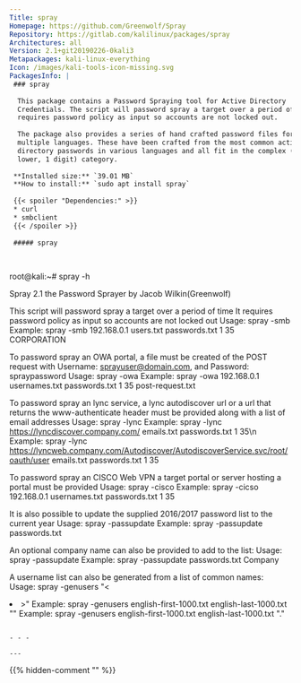 ```yaml
---
Title: spray
Homepage: https://github.com/Greenwolf/Spray
Repository: https://gitlab.com/kalilinux/packages/spray
Architectures: all
Version: 2.1+git20190226-0kali3
Metapackages: kali-linux-everything 
Icon: /images/kali-tools-icon-missing.svg
PackagesInfo: |
 ### spray
 
  This package contains a Password Spraying tool for Active Directory
  Credentials. The script will password spray a target over a period of time. It
  requires password policy as input so accounts are not locked out.
   
  The package also provides a series of hand crafted password files for
  multiple languages. These have been crafted from the most common active
  directory passwords in various languages and all fit in the complex (1 Upper, 1
  lower, 1 digit) category.
 
 **Installed size:** `39.01 MB`  
 **How to install:** `sudo apt install spray`  
 
 {{< spoiler "Dependencies:" >}}
 * curl
 * smbclient
 {{< /spoiler >}}
 
 ##### spray
 
 
 ```
 root@kali:~# spray -h
 
 Spray 2.1 the Password Sprayer by Jacob Wilkin(Greenwolf)
 
 This script will password spray a target over a period of time
 It requires password policy as input so accounts are not locked out
 Usage: spray -smb <targetIP> <usernameList> <passwordList> <AttemptsPerLockoutPeriod> <LockoutPeriodInMinutes> <Domain>
 Example: spray -smb 192.168.0.1 users.txt passwords.txt 1 35 CORPORATION
 
 To password spray an OWA portal, a file must be created of the POST request with Username: sprayuser@domain.com, and Password: spraypassword
 Usage: spray -owa <targetIP> <usernameList> <passwordList> <AttemptsPerLockoutPeriod> <LockoutPeriodInMinutes> <RequestFile>
 Example: spray -owa 192.168.0.1 usernames.txt passwords.txt 1 35 post-request.txt
 
 To password spray an lync service, a lync autodiscover url or a url that returns the www-authenticate header must be provided along with a list of email addresses
 Usage: spray -lync <lyncDiscoverOrAutodiscoverUrl> <emailAddressList> <passwordList> <AttemptsPerLockoutPeriod> <LockoutPeriodInMinutes>
 Example: spray -lync https://lyncdiscover.company.com/ emails.txt passwords.txt 1 35\n
 Example: spray -lync https://lyncweb.company.com/Autodiscover/AutodiscoverService.svc/root/oauth/user emails.txt passwords.txt 1 35
 
 To password spray an CISCO Web VPN a target portal or server hosting a portal must be provided
 Usage: spray -cisco <targetURL> <usernameList> <passwordList> <AttemptsPerLockoutPeriod> <LockoutPeriodInMinutes>
 Example: spray -cicso 192.168.0.1 usernames.txt passwords.txt 1 35
 
 
 It is also possible to update the supplied 2016/2017 password list to the current year
 Usage: spray -passupdate <passwordList>
 Example: spray -passupdate passwords.txt
 
 An optional company name can also be provided to add to the list:
 Usage: spray -passupdate <passwordList> <CompanyName>
 Example: spray -passupdate passwords.txt Company
 
 A username list can also be generated from a list of common names:
 Usage: spray -genusers <firstnames> <lastnames> "<<fi><li><fn><ln>>"
 Example: spray -genusers english-first-1000.txt english-last-1000.txt "<fi><ln>"
 Example: spray -genusers english-first-1000.txt english-last-1000.txt "<fn>.<ln>"
 
 ```
 
 - - -
 
---
```

{{% hidden-comment "<!--Do not edit anything above this line-->" %}}
